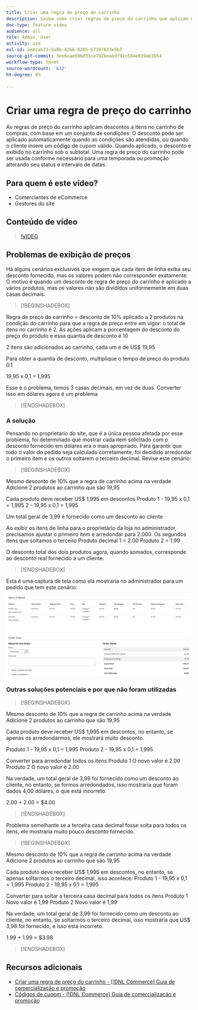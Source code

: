 ```yaml
---
title: Criar uma regra de preço do carrinho
description: Saiba como criar regras de preço do carrinho que aplicam descontos no carrinho de compras com base em um conjunto de condições.
doc-type: feature video
audience: all
role: Admin, User
activity: use
exl-id: ae8cab73-8a8b-4266-8205-b7397633e9bf
source-git-commit: 3ee6eae696d33ce792beabdf91c584e039ab3b54
workflow-type: tm+mt
source-wordcount: '632'
ht-degree: 0%

---
```


# Criar uma regra de preço do carrinho

As regras de preço do carrinho aplicam descontos a itens no carrinho de compras, com base em um conjunto de condições. O desconto pode ser aplicado automaticamente quando as condições são atendidas, ou quando o cliente insere um código de cupom válido. Quando aplicado, o desconto é exibido no carrinho sob o subtotal. Uma regra de preço do carrinho pode ser usada conforme necessário para uma temporada ou promoção alterando seu status e intervalo de datas.

## Para quem é este vídeo?

- Comerciantes de eCommerce
- Gestores do site

## Conteúdo de vídeo

>[!VIDEO](https://video.tv.adobe.com/v/343835?quality=12&learn=on)

## Problemas de exibição de preços

Há alguns cenários exclusivos que exigem que cada item de linha exiba seu desconto fornecido, mas os valores podem não corresponder exatamente. O motivo é quando um desconto de regra de preço do carrinho é aplicado a vários produtos, mas os valores não são divididos uniformemente em duas casas decimais.

>[!BEGINSHADEBOX]

Regra de preço do carrinho = desconto de 10% aplicado a 2 produtos na condição do carrinho para que a regra de preço entre em vigor: o total de itens no carrinho é 2. As ações aplicam a porcentagem do desconto do preço do produto e essa quantia de desconto é 10

2 itens são adicionados ao carrinho, cada um é de US$ 19,95

Para obter a quantia de desconto, multiplique o tempo de preço do produto 0.1

19,95 x 0,1 = 1,995

Esse é o problema, temos 3 casas decimais, em vez de duas. Converter isso em dólares agora é um problema

>[!ENDSHADEBOX]

### A solução

Pensando no proprietário do site, que é a única pessoa afetada por esse problema, foi determinado que mostrar cada item solicitado com o desconto fornecido em dólares era o mais apropriado. Para garantir que todo o valor do pedido seja calculado corretamente, foi decidido arredondar o primeiro item e os outros soltarem o terceiro decimal. Revise este cenário:

>[!BEGINSHADEBOX]

Mesmo desconto de 10% que a regra de carrinho acima na verdade Adicione 2 produtos ao carrinho que são 19,95

Cada produto deve receber US$ 1,995 em descontos Produto 1 - 19,95 x 0,1 = 1,995 2 - 19,95 x 0,1 = 1,995

Um total geral de 3,99 é fornecido como um desconto ao cliente

Ao exibir os itens de linha para o proprietário da loja no administrador, precisamos ajustar o primeiro item e arredondar para 2.000. Os segundos itens que soltamos o terceiro Produto decimal 1 = 2.00 Produto 2 = 1.99

O desconto total dos dois produtos agora, quando somados, corresponde ao desconto real fornecido a um cliente.
>[!ENDSHADEBOX]

Esta é uma captura de tela como ela mostraria no administrador para um pedido que tem este cenário:

![Exibição de administrador mostrando itens ordenados com valores diferentes](../assets/commerce-admin-cart-price-rule-values-different.png)

### Outras soluções potenciais e por que não foram utilizadas

>[!BEGINSHADEBOX]

Mesmo desconto de 10% que a regra de carrinho acima na verdade Adicione 2 produtos ao carrinho que são 19,95

Cada produto deve receber US$ 1,995 em descontos, no entanto, se apenas os arredondarmos, ele mostrará muito desconto.

Produto 1 - 19,95 x 0,1 = 1,995 Produto 2 - 19,95 x 0,1 = 1,995

Converter para arredondar todos os itens Produto 1 O novo valor é 2.00 Produto 2 O novo valor é 2.00

Na verdade, um total geral de 3,99 foi fornecido como um desconto ao cliente, no entanto, se formos arredondados, isso mostraria que foram dados 4,00 dólares, o que está incorreto.

2.00 + 2.00 = $4.00

>[!ENDSHADEBOX]

Problema semelhante se a terceira casa decimal fosse solta para todos os itens, ele mostraria muito pouco desconto fornecido.

>[!BEGINSHADEBOX]

Mesmo desconto de 10% que a regra de carrinho acima na verdade Adicione 2 produtos ao carrinho que são 19,95

Cada produto deve receber US$ 1,995 em descontos, no entanto, se apenas soltarmos o terceiro decimal, isso acontece: Produto 1 - 19,95 x 0,1 = 1,995 Produto 2 - 19,95 x 0,1 = 1,995

Converter para soltar a terceira casa decimal para todos os itens Produto 1 Novo valor é 1,99 Produto 2 Novo valor é 1,99

Na verdade, um total geral de 3,99 foi fornecido como um desconto ao cliente, no entanto, se soltarmos o terceiro decimal, isso mostraria que US$ 3,98 foi fornecido, e isso está incorreto.

1.99 + 1.99 = $3.98

>[!ENDSHADEBOX]


## Recursos adicionais

- [Criar uma regra de preço do carrinho - [!DNL Commerce] Guia de comercialização e promoção](https://experienceleague.adobe.com/docs/commerce-admin/marketing/promotions/cart-rules/price-rules-cart-create.html)
- [Códigos de cupom - [!DNL Commerce] Guia de comercialização e promoção](https://experienceleague.adobe.com/docs/commerce-admin/marketing/promotions/cart-rules/price-rules-cart-coupon.html)
